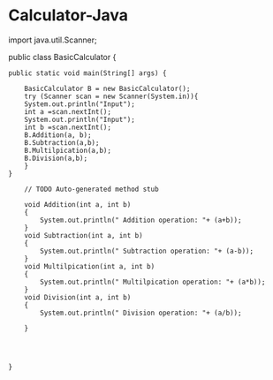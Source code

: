 # Calculator-Java
import java.util.Scanner;

public class BasicCalculator {

	public static void main(String[] args) {
		
		BasicCalculator B = new BasicCalculator();
		try (Scanner scan = new Scanner(System.in)){
		System.out.println("Input");
		int a =scan.nextInt();
		System.out.println("Input");
		int b =scan.nextInt();
		B.Addition(a, b);
		B.Subtraction(a,b);
		B.Multilpication(a,b);
		B.Division(a,b);
		}
	}
	
		// TODO Auto-generated method stub
		
		void Addition(int a, int b)
		{
			System.out.println(" Addition operation: "+ (a+b));
		}
		void Subtraction(int a, int b)
		{
			System.out.println(" Subtraction operation: "+ (a-b));
		}
		void Multilpication(int a, int b)
		{
			System.out.println(" Multilpication operation: "+ (a*b));
		}
		void Division(int a, int b)
		{
			System.out.println(" Division operation: "+ (a/b));
		
		}

	
		

	}


